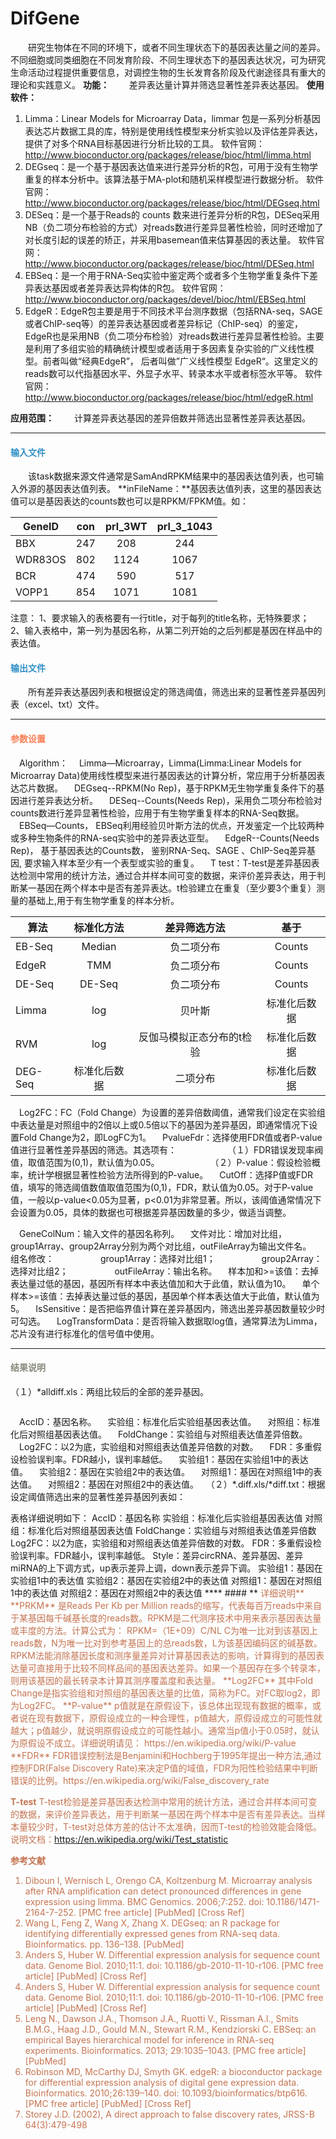 # DifGene
　　研究生物体在不同的环境下，或者不同生理状态下的基因表达量之间的差异。不同细胞或同类细胞在不同发育阶段、不同生理状态下的基因表达状况，可为研究生命活动过程提供重要信息，对调控生物的生长发育各阶段及代谢途径具有重大的理论和实践意义。
**功能：**
　　差异表达量计算并筛选显著性差异表达基因。
**使用软件：**
1. Limma：Linear Models for Microarray Data，limmar 包是一系列分析基因表达芯片数据工具的库，特别是使用线性模型来分析实验以及评估差异表达，提供了对多个RNA目标基因进行分析比较的工具。
软件官网：
http://www.bioconductor.org/packages/release/bioc/html/limma.html
2. DEGseq：是一个基于基因表达值来进行差异分析的R包，可用于没有生物学重复的样本分析中。该算法基于MA-plot和随机采样模型进行数据分析。
软件官网：
http://www.bioconductor.org/packages/release/bioc/html/DEGseq.html
3. DESeq：是一个基于Reads的 counts 数来进行差异分析的R包，DESeq采用NB（负二项分布检验的方式）对reads数进行差异显著性检验，同时还增加了对长度引起的误差的矫正，并采用basemean值来估算基因的表达量。
软件官网：
http://www.bioconductor.org/packages/release/bioc/html/DESeq.html
4. EBSeq：是一个用于RNA-Seq实验中鉴定两个或者多个生物学重复条件下差异表达基因或者差异表达异构体的R包。
软件官网：
http://www.bioconductor.org/packages/devel/bioc/html/EBSeq.html
5. EdgeR：EdgeR包主要是用于不同技术平台测序数据（包括RNA-seq，SAGE或者ChIP-seq等）的差异表达基因或者差异标记（ChIP-seq）的鉴定，EdgeR也是采用NB（负二项分布检验）对reads数进行差异显著性检验。主要是利用了多组实验的精确统计模型或者适用于多因素复杂实验的广义线性模型。前者叫做“经典EdgeR”， 后者叫做”广义线性模型 EdgeR“。这里定义的reads数可以代指基因水平、外显子水平、转录本水平或者标签水平等。
软件官网：
http://www.bioconductor.org/packages/release/bioc/html/edgeR.html

**应用范围：**
　　计算差异表达基因的差异倍数并筛选出显著性差异表达基因。
***
#### **<i class="glyphicon glyphicon-log-in" aria-hidden="true" style="color:#3090C7"></i><span style="color:#3090C7"> 输入文件**
　　该task数据来源文件通常是SamAndRPKM结果中的基因表达值列表，也可输入外源的基因表达值列表。
**inFileName：**基因表达值列表，这里的基因表达值可以是基因表达的counts数也可以是RPKM/FPKM值。如：

| GeneID        | con   | prl_3WT  |prl_3_1043|
| ------- |  :----:| :----:  | :----:  |
| BBX        | 247   | 208  |244|
| WDR83OS        | 802   | 1124 |1067|
| BCR        | 474  |590  |517|
| VOPP1       | 854   | 1071  |1081|

注意：
1、要求输入的表格要有一行title，对于每列的title名称，无特殊要求；
2、输入表格中，第一列为基因名称，从第二列开始的之后列都是基因在样品中的表达值。
#### **<i class="glyphicon glyphicon-log-out" aria-hidden="true" style="color:#3090C7"></i><span style="color:#3090C7"> 输出文件**
　　所有差异表达基因列表和根据设定的筛选阈值，筛选出来的显著性差异基因列表（excel、txt）文件。　

****
#### **<i class="fa fa-cog" aria-hidden="true" style="color:#F88158"></i> <span style="color:#F88158">参数设置**
　<label id='algorithm'>Algorithm：</label>
　Limma—Microarray，Limma(Limma:Linear Models for Microarray Data)使用线性模型来进行基因表达的计算分析，常应用于分析基因表达芯片数据。
　DEGseq--RPKM(No Rep)，基于RPKM无生物学重复条件下的基因进行差异表达分析。
　DESeq--Counts(Needs Rep)，采用负二项分布检验对counts数进行差异显著性检验，应用于有生物学重复样本的RNA-Seq数据。
　EBSeq—Counts， EBSeq利用经验贝叶斯方法的优点，开发鉴定一个比较两种或多种生物条件的RNA-seq实验中的差异表达亚型。
　EdgeR--Counts(Needs Rep)， 基于基因表达的Counts数， 鉴别RNA-Seq、SAGE 、ChIP-Seq差异基因, 要求输入样本至少有一个表型或实验的重复。
　T test：T-test是差异基因表达检测中常用的统计方法，通过合并样本间可变的数据，来评价差异表达，用于判断某一基因在两个样本中是否有差异表达。t检验建立在重复（至少要3个重复）测量的基础上,用于有生物学重复的样本分析。

| 算法        | 标准化方法   | 差异筛选方法  |基于|
| ------- |  :----:| :----:  | :----:  |
| EB-Seq        | Median   | 负二项分布  |Counts|
| EdgeR        | TMM   | 负二项分布 |Counts|
| DE-Seq        | DE-Seq  |负二项分布  |Counts|
| Limma       | log   | 贝叶斯  |标准化后数据|
| RVM       | log   | 反伽马模拟正态分布的t检验  |标准化后数据|
| DEG-Seq        | 标准化后数据   | 二项分布  |标准化后数据|

　<label id='logFcCutoff'>Log2FC：</label>FC（Fold Change）为设置的差异倍数阈值，通常我们设定在实验组中表达量是对照组中的2倍以上或0.5倍以下的基因为差异基因，即通常情况下设置Fold Change为2，即LogFC为1。
　<label id='pvalueFdr'>PvalueFdr：</label>选择使用FDR值或者P-value值进行显著性差异基因的筛选。其选项有：
 　　　　　　（１）FDR错误发现率阀值，取值范围为(0,1)，默认值为0.05。
 　　　　　　（２）P-value：假设检验概率，统计学根据显著性检验方法所得到的P-value。
　<label id='pvalueCutoff'>CutOff：</label>选择P值或FDR值，填写的筛选阈值数值取值范围为(0,1)，FDR，默认值为0.05。对于P-value值，一般以p-value<0.05为显著，p<0.01为非常显著。所以，该阈值通常情况下会设置为0.05，具体的数据也可根据差异基因数量的多少，做适当调整。
 
　<label id='colAccId'>GeneColNum：</label>输入文件的基因名称列。
　<label id='colAccId'>文件对比：</label>增加对比组，group1Array、group2Array分别为两个对比组，outFileArray为输出文件名。
　<label id='group1Array'>组名修改：</label>
　　　　　group1Array：选择对比组1；
　　　　　group2Array：选择对比组2；
　　　　　outFileArray：输出名称。
　<label id='样本加和>=该值'>样本加和>=该值：</label>去掉表达量过低的基因，基因所有样本中表达值加和大于此值，默认值为10。
　<label id='单个样本>=该值'>单个样本>=该值：</label>去掉表达量过低的基因，基因单个样本表达值大于此值，默认值为5。
　<label id='isSensitive'>IsSensitive：</label>是否把临界值计算在差异基因内，筛选出差异基因数量较少时可勾选。
　<label id='needToBeLog'>LogTransformData：</label>是否将输入数据取log值，通常算法为Limma，芯片没有进行标准化的信号值中使用。
****
#### **<i class="fa fa-file-text" aria-hidden="true" style="color:#848b79"></i><span style="color:#848b79"> 结果说明**
（１）\*alldiff.xls：两组比较后的全部的差异基因。
<div style="text-align:center"><img data-src="1.png" width="800px"></img></div>

　AccID：基因名称。
　实验组：标准化后实验组基因表达值。
　对照组：标准化后对照组基因表达值。
　FoldChange：实验组与对照组表达值差异倍数。
　Log2FC：以2为底，实验组和对照组表达值差异倍数的对数。
　FDR：多重假设检验误判率。FDR越小，误判率越低。
　实验组1：基因在实验组1中的表达值。
　实验组2：基因在实验组2中的表达值。
　对照组1：基因在对照组1中的表达值。
　对照组2：基因在对照组2中的表达值。
&nbsp;
（２）\*.diff.xls/*diff.txt：根据设定阈值筛选出来的显著性差异基因列表如：
<div style="text-align:center"><img data-src="2.png" width="800px"></img></div>
表格详细说明如下：
AccID：基因名称
实验组：标准化后实验组基因表达值
对照组：标准化后对照组基因表达值
FoldChange：实验组与对照组表达值差异倍数
Log2FC：以2为底，实验组和对照组表达值差异倍数的对数。
FDR：多重假设检验误判率。FDR越小，误判率越低。
Style：差异circRNA、差异基因、差异miRNA的上下调方式，up表示差异上调，down表示差异下调。
实验组1：基因在实验组1中的表达值
实验组2：基因在实验组2中的表达值
对照组1：基因在对照组1中的表达值
对照组2：基因在对照组2中的表达值
****
#### **<span class="glyphicon glyphicon-paperclip" aria-hidden="true" style="color:#C47451"></span></i><span style="color:#C47451">  详细说明**
**PRKM**
是Reads Per Kb per Million reads的缩写，代表每百万reads中来自于某基因每千碱基长度的reads数。RPKM是二代测序技术中用来表示基因表达量或丰度的方法。计算公式为：
RPKM=（1E+09）C/NL
 C为唯一比对到该基因上reads数，N为唯一比对到参考基因上的总reads数，L为该基因编码区的碱基数。RPKM法能消除基因长度和测序量差异对计算基因表达的影响，计算得到的基因表达量可直接用于比较不同样品间的基因表达差异。如果一个基因存在多个转录本，则用该基因的最长转录本计算其测序覆盖度和表达量。
**Log2FC**
其中Fold Change是指实验组和对照组的基因表达量的比值，简称为FC。对FC取log2，即为Log2FC。
**P-value**
p值就是在原假设下，该总体出现现有数据的概率，或者说在现有数据下，原假设成立的一种合理性，p值越大，原假设成立的可能性就越大；p值越少，就说明原假设成立的可能性越小。通常当p值小于0.05时，就认为原假设不成立。详细说明请见： https://en.wikipedia.org/wiki/P-value
**FDR**
FDR错误控制法是Benjamini和Hochberg于1995年提出一种方法,通过控制FDR(False Discovery Rate)来决定P值的域值，FDR为阳性检验结果中判断错误的比例。https://en.wikipedia.org/wiki/False_discovery_rate

**T-test**
T-test检验是差异基因表达检测中常用的统计方法，通过合并样本间可变的数据，来评价差异表达，用于判断某一基因在两个样本中是否有差异表达。当样本量较少时，T-test对总体方差的估计不太准确，因而T-test的检验效能会降低。说明文档：https://en.wikipedia.org/wiki/Test_statistic

**参考文献**
1.	Diboun I, Wernisch L, Orengo CA, Koltzenburg M. Microarray analysis after RNA amplification can detect pronounced differences in gene expression using limma. BMC Genomics. 2006;7:252. doi: 10.1186/1471-2164-7-252. [PMC free article] [PubMed] [Cross Ref]
2.	Wang L, Feng Z, Wang X, Zhang X. DEGseq: an R package for identifying differentially expressed genes from RNA-seq data. Bioinformatics. pp. 136–138. [PubMed]
3.	Anders S, Huber W. Differential expression analysis for sequence count data. Genome Biol. 2010;11:1. doi: 10.1186/gb-2010-11-10-r106. [PMC free article] [PubMed] [Cross Ref]
4.	Anders S, Huber W. Differential expression analysis for sequence count data. Genome Biol. 2010;11:1. doi: 10.1186/gb-2010-11-10-r106. [PMC free article] [PubMed] [Cross Ref]
5.	Leng N., Dawson J.A., Thomson J.A., Ruotti V., Rissman A.I., Smits B.M.G., Haag J.D., Gould M.N., Stewart R.M., Kendziorski C. EBSeq: an empirical Bayes hierarchical model for inference in RNA-seq experiments. Bioinformatics. 2013; 29:1035–1043. [PMC free article] [PubMed]
6.	Robinson MD, McCarthy DJ, Smyth GK. edgeR: a bioconductor package for differential expression analysis of digital gene expression data. Bioinformatics. 2010;26:139–140. doi: 10.1093/bioinformatics/btp616. [PMC free article]  [PubMed]  [Cross Ref]
7.	Storey J.D. (2002), A direct approach to false discovery rates, JRSS-B 64(3):479-498

　




